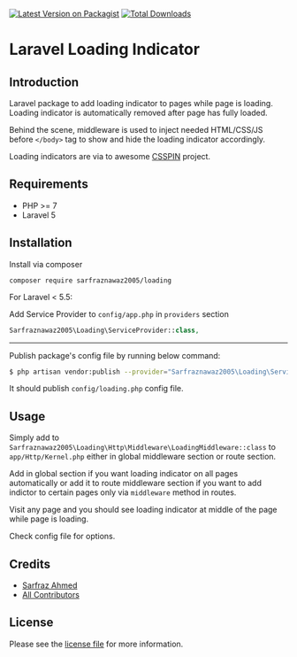 [![Latest Version on Packagist][ico-version]][link-packagist]
[![Total Downloads][ico-downloads]][link-downloads]

# Laravel Loading Indicator

## Introduction ##

Laravel package to add loading indicator to pages while page is loading. Loading indicator is automatically removed after page has fully loaded.

Behind the scene, middleware is used to inject needed HTML/CSS/JS before `</body>` tag to show and hide the loading indicator accordingly.

Loading indicators are via to awesome [CSSPIN](https://github.com/webkul/csspin) project.

## Requirements ##

 - PHP >= 7
 - Laravel 5

## Installation ##

Install via composer

```
composer require sarfraznawaz2005/loading
```

For Laravel < 5.5:

Add Service Provider to `config/app.php` in `providers` section

```php
Sarfraznawaz2005\Loading\ServiceProvider::class,
```

---

Publish package's config file by running below command:

```bash
$ php artisan vendor:publish --provider="Sarfraznawaz2005\Loading\ServiceProvider"
```
It should publish `config/loading.php` config file.

## Usage ##

Simply add to `Sarfraznawaz2005\Loading\Http\Middleware\LoadingMiddleware::class` to `app/Http/Kernel.php` either in global middleware section or route section.

Add in global section if you want loading indicator on all pages automatically or add it to route middleware section if you want to add indictor to certain pages only via `middleware` method in routes.

Visit any page and you should see loading indicator at middle of the page while page is loading.

Check config file for options.


## Credits

- [Sarfraz Ahmed][link-author]
- [All Contributors][link-contributors]

## License

Please see the [license file](license.md) for more information.

[ico-version]: https://img.shields.io/packagist/v/sarfraznawaz2005/loading.svg?style=flat-square
[ico-downloads]: https://img.shields.io/packagist/dt/sarfraznawaz2005/loading.svg?style=flat-square

[link-packagist]: https://packagist.org/packages/sarfraznawaz2005/loading
[link-downloads]: https://packagist.org/packages/sarfraznawaz2005/loading
[link-author]: https://github.com/sarfraznawaz2005
[link-contributors]: https://github.com/sarfraznawaz2005/loading/graphs/contributors
